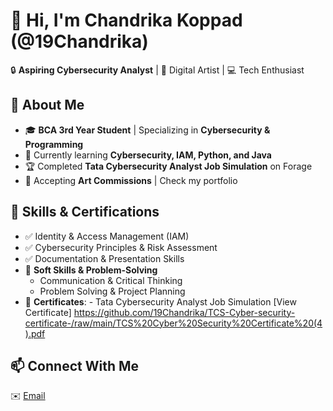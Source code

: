 # 👋 Hi, I'm Chandrika Koppad (@19Chandrika)
🔒 **Aspiring Cybersecurity Analyst** | 🎨 Digital Artist | 💻 Tech Enthusiast  

## 🚀 About Me  
- 🎓 **BCA 3rd Year Student** | Specializing in **Cybersecurity & Programming**  
- 🌱 Currently learning **Cybersecurity, IAM, Python, and Java**  
- 🏆 Completed **Tata Cybersecurity Analyst Job Simulation** on Forage  
- 🎨 Accepting **Art Commissions** | Check my portfolio  

## 💼 Skills & Certifications  
- ✅ Identity & Access Management (IAM)  
- ✅ Cybersecurity Principles & Risk Assessment  
- ✅ Documentation & Presentation Skills
- 🎯 **Soft Skills & Problem-Solving**  
  - Communication & Critical Thinking  
  - Problem Solving & Project Planning
- 📜 **Certificates**: - Tata Cybersecurity Analyst Job Simulation 
  [View Certificate] https://github.com/19Chandrika/TCS-Cyber-security-certificate-/raw/main/TCS%20Cyber%20Security%20Certificate%20(4).pdf

## 📫 Connect With Me  
✉️ [Email](chandrikakoppad@gmail.com)

